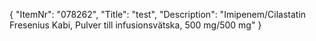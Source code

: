 {
  "ItemNr": "078262",
  "Title": "test",
  "Description": "Imipenem/Cilastatin Fresenius Kabi, Pulver till infusionsvätska, 500 mg/500 mg"
}